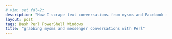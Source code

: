 ```yaml
---
# vim: set fdl=2:
description: "How I scrape text conversations from mysms and Facebook messenger."
layout: post
tags: Bash Perl PowerShell Windows
title: "grabbing mysms and messenger conversations with Perl"
---
```


